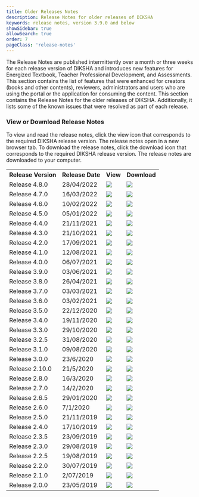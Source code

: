```yaml
---
title: Older Releases Notes
description: Release Notes for older releases of DIKSHA 
keywords: release notes, version 3.9.0 and below
showSidebar: true
allowSearch: true
order: 7
pageClass: 'release-notes'
---
```


The Release Notes are published intermittently over a month or three weeks for each release version of DIKSHA and introduces new features for Energized Textbook, Teacher Professional Development, and Assessments. This section contains the list of features that were enhanced for creators (books and other contents), reviewers, administrators and users who are using the portal or the application for consuming the content. 
This section contains the Release Notes for the older releases of DIKSHA. Additionally, it lists some of the known issues that were resolved as part of each release. 

### View or Download Release Notes

To view and read the release notes, click the view icon that corresponds to the required DIKSHA release version. The release notes open in a new browser tab. To download the release notes, click the download icon that corresponds to the required DIKSHA release version. The release notes are downloaded to your computer.

<table>
    <tr>
        <th>Release Version</th>
        <th>Release Date</th>
        <th>View</th>
        <th>Download</th>
    </tr>
    <tr>
        <td class="text-center">Release 4.8.0</td>
        <td class="text-center">28/04/2022</td>
        <td class="text-center"><a href="pdf/DIKSHA-Release-Notes-V-4.8.0.pdf" target="_blank"><img src="../../assets/imgs/icons/view-release-notes.png"></a></td>
        <td class="text-center"><a href="pdf/DIKSHA-Release-Notes-V-4.8.0.pdf" download><img src="../../assets/imgs/icons/download-release-notes.png"></a></td>
    </tr>
    <tr>
        <td class="text-center">Release 4.7.0</td>
        <td class="text-center">16/03/2022</td>
        <td class="text-center"><a href="pdf/DIKSHA-Release-Notes-V-4.7.0.pdf" target="_blank"><img src="../../assets/imgs/icons/view-release-notes.png"></a></td>
        <td class="text-center"><a href="pdf/DIKSHA-Release-Notes-V-4.7.0.pdf" download><img src="../../assets/imgs/icons/download-release-notes.png"></a></td>
    </tr>
    <tr>
        <td class="text-center">Release 4.6.0</td>
        <td class="text-center">10/02/2022</td>
        <td class="text-center"><a href="pdf/DIKSHA-Release-Notes-V-4.6.0.pdf" target="_blank"><img src="../../assets/imgs/icons/view-release-notes.png"></a></td>
        <td class="text-center"><a href="pdf/DIKSHA-Release-Notes-V-4.6.0.pdf" download><img src="../../assets/imgs/icons/download-release-notes.png"></a></td>
    </tr>
    <tr>
        <td class="text-center">Release 4.5.0</td>
        <td class="text-center">05/01/2022</td>
        <td class="text-center"><a href="pdf/DIKSHA-Release-Notes-V-4.5.0.pdf" target="_blank"><img src="../../assets/imgs/icons/view-release-notes.png"></a></td>
        <td class="text-center"><a href="pdf/DIKSHA-Release-Notes-V-4.5.0.pdf" download><img src="../../assets/imgs/icons/download-release-notes.png"></a></td>
    </tr>
    <tr>
        <td class="text-center">Release 4.4.0</td>
        <td class="text-center">21/11/2021</td>
        <td class="text-center"><a href="pdf/DIKSHA-Release-Notes-V-4.4.0.pdf" target="_blank"><img src="../../assets/imgs/icons/view-release-notes.png"></a></td>
        <td class="text-center"><a href="pdf/DIKSHA-Release-Notes-V-4.4.0.pdf" download><img src="../../assets/imgs/icons/download-release-notes.png"></a></td>
    </tr>
    <tr>
        <td class="text-center">Release 4.3.0</td>
        <td class="text-center">21/10/2021</td>
        <td class="text-center"><a href="pdf/DIKSHA-Release-Notes-V-4.3.0.pdf" target="_blank"><img src="../../assets/imgs/icons/view-release-notes.png"></a></td>
        <td class="text-center"><a href="pdf/DIKSHA-Release-Notes-V-4.3.0.pdf" download><img src="../../assets/imgs/icons/download-release-notes.png"></a></td>
    </tr>
    <tr>
        <td class="text-center">Release 4.2.0</td>
        <td class="text-center">17/09/2021</td>
        <td class="text-center"><a href="pdf/DIKSHA-Release-Notes-V-4.2.0.pdf" target="_blank"><img src="../../assets/imgs/icons/view-release-notes.png"></a></td>
        <td class="text-center"><a href="pdf/DIKSHA-Release-Notes-V-4.2.0.pdf" download><img src="../../assets/imgs/icons/download-release-notes.png"></a></td>
    </tr>
    <tr>
        <td class="text-center">Release 4.1.0</td>
        <td class="text-center">12/08/2021</td>
        <td class="text-center"><a href="pdf/DIKSHA-Release-Notes-V-4.1.0.pdf" target="_blank"><img src="../../assets/imgs/icons/view-release-notes.png"></a></td>
        <td class="text-center"><a href="pdf/DIKSHA-Release-Notes-V-4.1.0.pdf" download><img src="../../assets/imgs/icons/download-release-notes.png"></a></td>
    </tr>
    <tr>
        <td class="text-center">Release 4.0.0</td>
        <td class="text-center">06/07/2021</td>
        <td class="text-center"><a href="pdf/DIKSHA-Release-Notes-V-4.0.0.pdf" target="_blank"><img src="../../assets/imgs/icons/view-release-notes.png"></a></td>
        <td class="text-center"><a href="pdf/DIKSHA-Release-Notes-V-4.0.0.pdf" download><img src="../../assets/imgs/icons/download-release-notes.png"></a></td>
    </tr>
    <tr>
        <td class="text-center">Release 3.9.0</td>
        <td class="text-center">03/06/2021</td>
        <td class="text-center"><a href="pdf/DIKSHA-Release-Notes-V-3.9.0.pdf" target="_blank"><img src="../../assets/imgs/icons/view-release-notes.png"></a></td>
        <td class="text-center"><a href="pdf/DIKSHA-Release-Notes-V-3.9.0.pdf" download><img src="../../assets/imgs/icons/download-release-notes.png"></a></td>
    </tr>
    <tr>
        <td class="text-center">Release 3.8.0</td>
        <td class="text-center">26/04/2021</td>
        <td class="text-center"><a href="pdf/DIKSHA-Release-Notes-V-3.8.0.pdf" target="_blank"><img src="../../assets/imgs/icons/view-release-notes.png"></a></td>
        <td class="text-center"><a href="pdf/DIKSHA-Release-Notes-V-3.8.0.pdf" download><img src="../../assets/imgs/icons/download-release-notes.png"></a></td>
    </tr>
    <tr>
        <td class="text-center">Release 3.7.0</td>
        <td class="text-center">03/03/2021</td>
        <td class="text-center"><a href="pdf/DIKSHA-Release-Notes-V-3.7.0.pdf" target="_blank"><img src="../../assets/imgs/icons/view-release-notes.png"></a></td>
        <td class="text-center"><a href="pdf/DIKSHA-Release-Notes-V-3.7.0.pdf" download><img src="../../assets/imgs/icons/download-release-notes.png"></a></td>
    </tr>
    <tr>
        <td class="text-center">Release 3.6.0</td>
        <td class="text-center">03/02/2021</td>
        <td class="text-center"><a href="pdf/DIKSHA-Release-Notes-V-3.6.0.pdf" target="_blank"><img src="../../assets/imgs/icons/view-release-notes.png"></a></td>
        <td class="text-center"><a href="pdf/DIKSHA-Release-Notes-V-3.6.0.pdf" download><img src="../../assets/imgs/icons/download-release-notes.png"></a></td>
    </tr>
    <tr>
        <td class="text-center">Release 3.5.0</td>
        <td class="text-center">22/12/2020</td>
        <td class="text-center"><a href="pdf/DIKSHA-Release-Notes-V-3.5.0.pdf" target="_blank"><img
                    src="../../assets/imgs/icons/view-release-notes.png"></a></td>
        <td class="text-center"><a href="pdf/DIKSHA-Release-Notes-V-3.5.0.pdf" download><img
                    src="../../assets/imgs/icons/download-release-notes.png"></a></td>
    </tr>
    <tr>
        <td class="text-center">Release 3.4.0</td>
        <td class="text-center">19/11/2020</td>
        <td class="text-center"><a href="pdf/DIKSHA-Release-Notes-V-3.4.0.pdf" target="_blank"><img src="../../assets/imgs/icons/view-release-notes.png"></a></td>
        <td class="text-center"><a href="pdf/DIKSHA-Release-Notes-V-3.4.0.pdf" download><img src="../../assets/imgs/icons/download-release-notes.png"></a></td>
    </tr>
    <tr>
        <td class="text-center">Release 3.3.0</td>
        <td class="text-center">29/10/2020</td>
        <td class="text-center"><a href="pdf/DIKSHA-Release-Notes-V-3.3.0.pdf" target="_blank"><img src="../../assets/imgs/icons/view-release-notes.png"></a></td>
        <td class="text-center"><a href="pdf/DIKSHA-Release-Notes-V-3.3.0.pdf" download><img src="../../assets/imgs/icons/download-release-notes.png"></a></td>
    </tr>
    <tr>
        <td class="text-center">Release 3.2.5</td>
        <td class="text-center">31/08/2020</td>
        <td class="text-center"><a href="pdf/DIKSHA-Release-Notes-V-3.2.5.pdf" target="_blank"><img src="../../assets/imgs/icons/view-release-notes.png"></a></td>
        <td class="text-center"><a href="pdf/DIKSHA-Release-Notes-V-3.2.5.pdf" download><img src="../../assets/imgs/icons/download-release-notes.png"></a></td>
    </tr>
    <tr>
        <td class="text-center">Release 3.1.0</td>
        <td class="text-center">09/08/2020</td>
        <td class="text-center"><a href="pdf/DIKSHA-Release-Notes-V-3.1.0.pdf" target="_blank"><img src="../../assets/imgs/icons/view-release-notes.png"></a></td>
        <td class="text-center"><a href="pdf/DIKSHA-Release-Notes-V-3.1.0.pdf" download><img src="../../assets/imgs/icons/download-release-notes.png"></a></td>
    </tr>
    <tr>
        <td class="text-center">Release 3.0.0</td>
        <td class="text-center">23/6/2020</td>
        <td class="text-center"><a href="pdf/DIKSHA-Release-Notes-V-3.0.0.pdf" target="_blank"><img src="../../assets/imgs/icons/view-release-notes.png"></a></td>
        <td class="text-center"><a href="pdf/DIKSHA-Release-Notes-V-3.0.0.pdf" download><img src="../../assets/imgs/icons/download-release-notes.png"></a></td>
    </tr>
    <tr>
        <td class="text-center">Release 2.10.0</td>
        <td class="text-center">21/5/2020</td>
        <td class="text-center"><a href="pdf/DIKSHA-Release-Notes-V-2.10.0.pdf" target="_blank"><img src="../../assets/imgs/icons/view-release-notes.png"></a></td>
        <td class="text-center"><a href="pdf/DIKSHA-Release-Notes-V-2.10.0.pdf" download><img src="../../assets/imgs/icons/download-release-notes.png"></a></td>
    </tr>
    <tr>
        <td class="text-center">Release 2.8.0</td>
        <td class="text-center">16/3/2020</td>
        <td class="text-center"><a href="pdf/DIKSHA-Release-Notes-V-2.8.0.pdf" target="_blank"><img src="../../assets/imgs/icons/view-release-notes.png"></a></td>
        <td class="text-center"><a href="pdf/DIKSHA-Release-Notes-V-2.8.0.pdf" download><img src="../../assets/imgs/icons/download-release-notes.png"></a></td>
    </tr>
    <tr>
        <td class="text-center">Release 2.7.0</td>
        <td class="text-center">14/2/2020</td>
        <td class="text-center"><a href="pdf/DIKSHA-Release-Notes-V-2.7.0.pdf" target="_blank"><img src="../../assets/imgs/icons/view-release-notes.png"></a></td>
        <td class="text-center"><a href="pdf/DIKSHA-Release-Notes-V-2.7.0.pdf" download><img src="../../assets/imgs/icons/download-release-notes.png"></a></td>
    </tr>
    <tr>
        <td class="text-center">Release 2.6.5</td>
        <td class="text-center">29/01/2020</td>
        <td class="text-center"><a href="pdf/DIKSHA-Release-Notes-V-2.6.5.pdf" target="_blank"><img src="../../assets/imgs/icons/view-release-notes.png"></a></td>
        <td class="text-center"><a href="pdf/DIKSHA-Release-Notes-V-2.6.5.pdf" download><img src="../../assets/imgs/icons/download-release-notes.png"></a></td>
    </tr>
    <tr>
        <td class="text-center">Release 2.6.0</td>
        <td class="text-center">7/1/2020</td>
        <td class="text-center"><a href="pdf/DIKSHA-Release-Notes-V-2.6.0.pdf" target="_blank"><img src="../../assets/imgs/icons/view-release-notes.png"></a></td>
        <td class="text-center"><a href="pdf/DIKSHA-Release-Notes-V-2.6.0.pdf" download><img src="../../assets/imgs/icons/download-release-notes.png"></a></td>
    </tr>
    <tr>
        <td class="text-center">Release 2.5.0</td>
        <td class="text-center">21/11/2019</td>
        <td class="text-center"><a href="pdf/DIKSHA-Release-Notes-V-2.5.0.pdf" target="_blank"><img src="../../assets/imgs/icons/view-release-notes.png"></a></td>
        <td class="text-center"><a href="pdf/DIKSHA-Release-Notes-V-2.5.0.pdf" download><img src="../../assets/imgs/icons/download-release-notes.png"></a></td>
    </tr>
    <tr>
        <td class="text-center">Release 2.4.0</td>
        <td class="text-center">17/10/2019</td>
        <td class="text-center"><a href="pdf/DIKSHA-Release-Notes-V-2.4.0.pdf" target="_blank"><img src="../../assets/imgs/icons/view-release-notes.png"></a></td>
        <td class="text-center"><a href="pdf/DIKSHA-Release-Notes-V-2.4.0.pdf" download><img src="../../assets/imgs/icons/download-release-notes.png"></a></td>
    </tr>
    <tr>
        <td class="text-center">Release 2.3.5</td>
        <td class="text-center">23/09/2019</td>
        <td class="text-center"><a href="pdf/DIKSHA-Release-Notes-V-2.3.5.pdf" target="_blank"><img src="../../assets/imgs/icons/view-release-notes.png"></a></td>
        <td class="text-center"><a href="pdf/DIKSHA-Release-Notes-V-2.3.5.pdf" download><img src="../../assets/imgs/icons/download-release-notes.png"></a></td>
    </tr>
    <tr>
        <td class="text-center">Release 2.3.0</td>
        <td class="text-center">29/08/2019</td>
        <td class="text-center"><a href="pdf/DIKSHA-Release-Notes-V-2.3.0.pdf" target="_blank"><img src="../../assets/imgs/icons/view-release-notes.png"></a></td>
        <td class="text-center"><a href="pdf/DIKSHA-Release-Notes-V-2.3.0.pdf" download><img src="../../assets/imgs/icons/download-release-notes.png"></a></td>
    </tr>
    <tr>
        <td class="text-center">Release 2.2.5</td>
        <td class="text-center">19/08/2019</td>
        <td class="text-center"><a href="pdf/DIKSHA-Release-Notes-V-2.2.5.pdf" target="_blank"><img src="../../assets/imgs/icons/view-release-notes.png"></a></td>
        <td class="text-center"><a href="pdf/DIKSHA-Release-Notes-V-2.2.5.pdf" download><img src="../../assets/imgs/icons/download-release-notes.png"></a></td>
    </tr>
    <tr>
        <td class="text-center">Release 2.2.0</td>
        <td class="text-center">30/07/2019</td>
        <td class="text-center"><a href="pdf/DIKSHA-Release-Notes-V-2.2.0.pdf" target="_blank"><img src="../../assets/imgs/icons/view-release-notes.png"></a></td>
        <td class="text-center"><a href="pdf/DIKSHA-Release-Notes-V-2.2.0.pdf" download><img src="../../assets/imgs/icons/download-release-notes.png"></a></td>
    </tr>
    <tr>
        <td class="text-center">Release 2.1.0</td>
        <td class="text-center">2/07/2019</td>
        <td class="text-center"><a href="pdf/DIKSHA-Release-Notes-V-2.1.0.pdf" target="_blank"><img src="../../assets/imgs/icons/view-release-notes.png"></a></td>
        <td class="text-center"><a href="pdf/DIKSHA-Release-Notes-V-2.1.0.pdf" download><img src="../../assets/imgs/icons/download-release-notes.png"></a></td>
    </tr>
    <tr>
        <td class="text-center">Release 2.0.0</td>
        <td class="text-center">23/05/2019</td>
        <td class="text-center"><a href="pdf/DIKSHA-Release-Notes-V-2.0.0.pdf" target="_blank"><img src="../../assets/imgs/icons/view-release-notes.png"></a></td>
        <td class="text-center"><a href="pdf/DIKSHA-Release-Notes-V-2.0.0.pdf" download><img src="../../assets/imgs/icons/download-release-notes.png"></a></td>
    </tr>
</table>